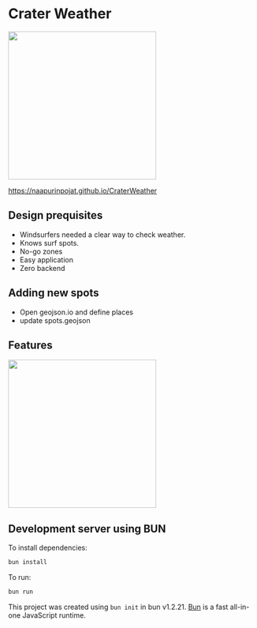 # Crater Weather

<img src="craterweather.jpg" width="300" >

<https://naapurinpojat.github.io/CraterWeather>

## Design prequisites

- Windsurfers needed a clear way to check weather.
- Knows surf spots.
- No-go zones
- Easy application
- Zero backend

## Adding new spots

- Open geojson.io and define places
- update spots.geojson

## Features

<img src="screenshot.png" width="300" >

## Development server using BUN

To install dependencies:

```bash
bun install
```

To run:

```bash
bun run
```

This project was created using `bun init` in bun v1.2.21. [Bun](https://bun.com) is a fast all-in-one JavaScript runtime.
